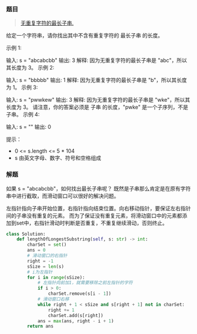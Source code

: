 ### 题目
> [无重复字符的最长子串.](https://leetcode-cn.com/problems/longest-substring-without-repeating-characters/description/)

给定一个字符串，请你找出其中不含有重复字符的 最长子串 的长度。

示例 1:

输入: s = "abcabcbb"
输出: 3 
解释: 因为无重复字符的最长子串是 "abc"，所以其长度为 3。
示例 2:

输入: s = "bbbbb"
输出: 1
解释: 因为无重复字符的最长子串是 "b"，所以其长度为 1。
示例 3:

输入: s = "pwwkew"
输出: 3
解释: 因为无重复字符的最长子串是 "wke"，所以其长度为 3。
     请注意，你的答案必须是 子串 的长度，"pwke" 是一个子序列，不是子串。
示例 4:

输入: s = ""
输出: 0
 

提示：
- 0 <= s.length <= 5 * 104
- s 由英文字母、数字、符号和空格组成

### 解题
如果 s = "abcabcbb"，如何找出最长子串呢？
既然是子串那么肯定是在原有字符串中进行截取，而滑动窗口可以很好的解决问题。

左指针指向子串开始位置，右指针指向结束位置。向右移动指针，要保证左右指针间的子串没有重复的元素。
而为了保证没有重复元素，将滑动窗口中的元素都添加到set中，右指针滑动时判断是否重复，不重复继续滑动，否则终止。

```py
class Solution:
    def lengthOfLongestSubstring(self, s: str) -> int:
        charSet = set()
        ans = 0
        # 滑动窗口的右指针
        right = -1
        sSize = len(s)
        # i为左指针
        for i in range(sSize):
            # 左指针向前加1，就需要移除之前左指针的字符
            if i > 0:
                charSet.remove(s[i - 1])
            # 滑动窗口右移
            while right + 1 < sSize and s[right + 1] not in charSet:
                right += 1
                charSet.add(s[right])
            ans = max(ans, right - i + 1)
        return ans
```

